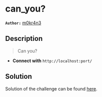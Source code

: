 # can_you?

**`Author:`** [m0kr4n3](https://github.com/m0kr4n3)

## Description

> Can you?



- **Connect with** `http://localhost:port/`

  





## Solution
Solution of the challenge can be found [here](solution/).
